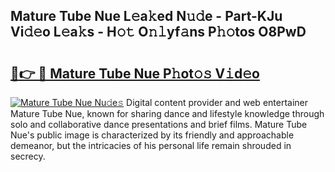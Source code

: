 ## Mature Tube Nue L𝚎a𝚔ed N𝚞𝚍e - Part-KJu Vi𝚍𝚎o L𝚎a𝚔s - H𝚘𝚝 O𝚗𝚕yf𝚊ns P𝚑𝚘tos O8PwD

# <h2><a href="http://kf5moh.oniu.top/?m=Mature+Tube+Nue">🔗👉 🔴 Mature Tube Nue P𝚑ot𝚘𝚜 V𝚒d𝚎o</a></h2>

[![Mature Tube Nue Nu𝚍e𝚜](https://i.imgur.com/0qMVB7G.gif)](http://kf5moh.oniu.top/?m=Mature+Tube+Nue)
Digital content provider and web entertainer Mature Tube Nue, known for sharing dance and lifestyle knowledge through solo and collaborative dance presentations and brief films. Mature Tube Nue's public image is characterized by its friendly and approachable demeanor, but the intricacies of his personal life remain shrouded in secrecy.  
